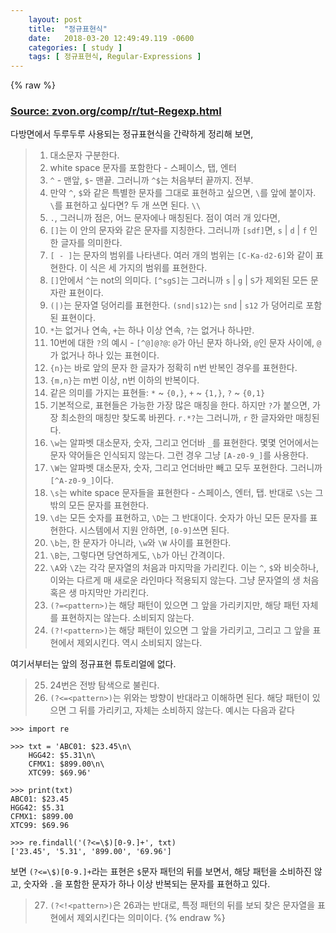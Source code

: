 ```yaml
---
    layout: post
    title:  "정규표현식"
    date:   2018-03-20 12:49:49.119 -0600
    categories: [ study ]
    tags: [ 정규표현식, Regular-Expressions ]
---
```


{% raw %}
### [Source: zvon.org/comp/r/tut-Regexp.html](http://zvon.org/comp/r/tut-Regexp.html#Pages~Contents)

다방면에서 두루두루 사용되는 정규표현식을 간략하게 정리해 보면,

> 1. 대소문자 구분한다.
> 2. white space 문자를 포함한다 - 스페이스, 탭, 엔터
> 3. `^` - 맨앞, `$`- 맨끝. 그러니까 `^$`는 처음부터 끝까지. 전부.
> 4. 만약 `^`, `$`와 같은 특별한 문자를 그대로 표현하고 싶으면, `\`를 앞에 붙이자. `\`를 표현하고 싶다면? 두 개 쓰면 된다. `\\`
> 5. `.`, 그러니까 점은, 어느 문자에나 매칭된다. 점이 여러 개 있다면, 
> 6. `[]`는 이 안의 문자와 같은 문자를 지칭한다. 그러니까 `[sdf]`면, `s` | `d` | `f` 인 한 글자를 의미한다. 
> 7. `[ - ]`는 문자의 범위를 나타낸다. 여러 개의 범위는 `[C-Ka-d2-6]`와 같이 표현한다. 이 식은 세 가지의 범위를 표현한다.
> 8. `[]`안에서 `^`는 not의 의미다. `[^sgS]`는 그러니까 `s` | `g` | `S`가 제외된 모든 문자란 표현이다.
> 9. `(|)`는 문자열 덩어리를 표현한다. `(snd|s12)`는 `snd` | `s12` 가 덩어리로 포함된 표현이다.
> 10. `*`는 없거나 연속, `+`는 하나 이상 연속, `?`는 없거나 하나만.
> 11. 10번에 대한 `?`의 예시 - `[^@]@?@`: `@`가 아닌 문자 하나와, `@`인 문자 사이에, `@`가 없거나 하나 있는 표현이다.
> 12. `{n}`는 바로 앞의 문자 한 글자가 정확히 n번 반복인 경우를 표현한다. 
> 13. `{m,n}`는 m번 이상, n번 이하의 반복이다.
> 14. 같은 의미를 가지는 표현들: `*` ~ `{0,}`, `+` ~ `{1,}`, `?` ~ `{0,1}`
> 15. 기본적으로, 표현들은 가능한 가장 많은 매칭을 한다. 하지만 `?`가 붙으면, 가장 최소한의 매칭만 찾도록 바뀐다. `r.*?`는 그러니까, `r` 한 글자와만 매칭된다.
> 16. `\w`는 알파벳 대소문자, 숫자, 그리고 언더바 `_`를 표현한다. 몇몇 언어에서는 문자 약어들은 인식되지 않는다. 그런 경우 그냥 `[A-z0-9_]`를 사용한다.
> 17. `\W`는 알파벳 대소문자, 숫자, 그리고 언더바만 빼고 모두 포현한다. 그러니까 `[^A-z0-9_]`이다.
> 18. `\s`는 white space 문자들을 표현한다 - 스페이스, 엔터, 탭. 반대로 `\S`는  그 밖의 모든 문자를 표현한다.
> 19. `\d`는 모든 숫자를 표현하고, `\D`는 그 반대이다. 숫자가 아닌 모든 문자를 표현한다. 시스템에서 지원 안하면, `[0-9]`쓰면 된다.
> 20. `\b`는, 한 문자가 아니라, `\w`와 `\W` 사이를 표현한다.
> 21. `\B`는, 그렇다면 당연하게도, `\b`가 아닌 간격이다.
> 22. `\A`와 `\Z`는 각각 문자열의 처음과 마지막을 가리킨다. 이는 `^`, `$`와 비슷하나, 이와는 다르게 매 새로운 라인마다 적용되지 않는다. 그냥 문자열의 생 처음 혹은 생 마지막만 가리킨다.
> 23. `(?=<pattern>)`는 해당 패턴이 있으면 그 앞을 가리키지만, 해당 패턴 자체를 표현하지는 않는다. 소비되지 않는다.
> 24. `(?!<pattern>)`는 해당 패턴이 있으면 그 앞을 가리키고, 그리고 그 앞을 표현에서 제외시킨다. 역시 소비되지 않는다.

여기서부터는 앞의 정규표현 튜토리얼에 없다.

> 25. 24번은 전방 탐색으로 불린다.
> 26. `(?<=<pattern>)`는 위와는 방향이 반대라고 이해하면 된다. 해당 패턴이 있으면 그 뒤를 가리키고, 자체는 소비하지 않는다. 예시는 다음과 같다

    >>> import re

    >>> txt = 'ABC01: $23.45\n\
        HGG42: $5.31\n\
        CFMX1: $899.00\n\
        XTC99: $69.96'
    
    >>> print(txt)
    ABC01: $23.45
    HGG42: $5.31
    CFMX1: $899.00
    XTC99: $69.96
    
    >>> re.findall('(?<=\$)[0-9.]+', txt)
    ['23.45', '5.31', '899.00', '69.96']

보면 `(?<=\$)[0-9.]+`라는 표현은 `$`문자 패턴의 뒤를 보면서, 해당 패턴을 소비하진 않고, 숫자와 `.`을 포함한 문자가 하나 이상 반복되는 문자를 표현하고 있다.

> 27. `(?<!<pattern>)`은 26과는 반대로, 특정 패턴의 뒤를 보되 찾은 문자열을 표현에서 제외시킨다는 의미이다.
{% endraw %}
    